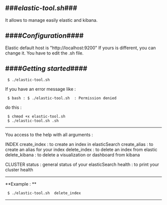 ###***elastic-tool.sh***###
-----------------------

It allows to manage easily elastic and kibana.



####***Configuration***####
-----------------------

Elastic default host is "http://localhost:9200"
If yours is different, you can change it. You have to edit the .sh file.

####***Getting started***####
-----------------------

	 $ ./elastic-tool.sh 


If you have an error message like : 


	 $ bash : $ ./elastic-tool.sh  : Permission denied
do this :


	 $ chmod +x elastic-tool.sh 
	 $ ./elastic-tool.sh .sh

----
You access to the help with all arguments : 

  INDEX
  create_index  : to create an index in elasticSearch
  create_alias  : to create an alias for your index
  delete_index  : to delete an index from elastic
  delete_kibana : to delete a visualization or dashboard from kibana

  CLUSTER
  status : general status of your elasticSearch
  health : to print your cluster health 

------------------


**Example : **
	 
	 $ ./elastic-tool.sh  delete_index

**************
